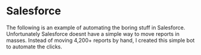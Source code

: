 # Salesforce
The following is an example of automating the boring stuff in Salesforce. 
Unfortunately Salesforce doesnt have a simple way to move reports in masses.
Instead of moving 4,200+ reports by hand, I created this simple bot to automate the clicks. 
